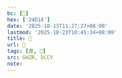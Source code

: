 ```yaml
---
bc: [𤴘]
hex: ['24D18']
date: '2025-10-13T11:27:27+08:00'
lastmod: '2025-10-23T10:45:34+08:00'
title: 󰗲
url: 󰗲
tags: [疌, 𤴘]
src: GHZR, DCCV
note:
---
```

